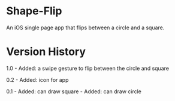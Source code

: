 Shape-Flip
==========

An iOS single page app that flips between a circle and a square.

Version History
===============

1.0
    - Added: a swipe gesture to flip between the circle and square

0.2
    - Added: icon for app

0.1
    - Added: can draw square
    - Added: can draw circle
